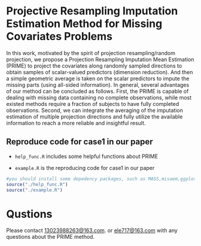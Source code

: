 <!-- PRIME -->

# Projective Resampling Imputation Estimation Method for Missing Covariates Problems

In this work, motivated by the spirit of projection resampling/random projection, we propose a Projection
Resampling Imputation Mean Estimation (PRIME) to project the covariates along randomly sampled
directions to obtain samples of scalar-valued predictors (dimension reduction). And then a simple geometric
average is taken on the scalar predictors to impute the missing parts (using all-sided information).
In general, several advantages of our method can be concluded as follows. First, the PRIME is capable
of dealing with missing data containing no complete observations, while most existed methods require
a fraction of subjects to have fully completed observations. Second, we can integrate the averaging of
the imputation estimation of multiple projection directions and fully utilize the available information to
reach a more reliable and insightful result.


##  Reproduce code for case1 in our paper

- `help_func.R` includes some helpful functions about PRIME 

- `example.R` is the reproducing code for case1 in our paper

```r
#you should install some depedency packages, such as MASS,misaem,ggplot2,gridExtra
source("./help_func.R")
source("./example.R")
```

# Qustions

Please contact [13023988263@163.com](mailto:13023988263@163.com). or [ele717@163.com](mailto:ele717@163.com) with any questions about the PRIME method.
